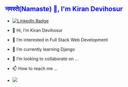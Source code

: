 ## <span style="color: blue;">नमस्ते(Namaste) :pray:, I'm Kiran Devihosur </span>

- [<img src="https://camo.githubusercontent.com/dd9207aae8b652b023f5cf40711ad4536a4f9b41ca5136648b6c7dda52421da2/68747470733a2f2f696d672e736869656c64732e696f2f62616467652f4d792d4c696e6b6564496e2d626c7565" alt="LinkedIn Badge" data-canonical-src="https://img.shields.io/badge/My-LinkedIn-blue" style="max-width: 100%;">](https://www.linkedin.com/in/kiran-devihosur/)
  
- 👋 Hi, I’m Kiran Devihosur
- 👀 I’m interested in Full Stack Web Development
- 🌱 I’m currently learning Django
- 💞️ I’m looking to collaborate on ...
- 📫 How to reach me ...
- [<img src="https://img.shields.io/badge/LinkedIn-%20-0077B5?style=for-the-badge&logo=linkedin&logoColor=white">](https://www.linkedin.com/in/kiran-devihosur/)
<!---
kirandevihosur74/kirandevihosur74 is a ✨ special ✨ repository because its `README.md` (this file) appears on your GitHub profile.
You can click the Preview link to take a look at your changes.
--->
